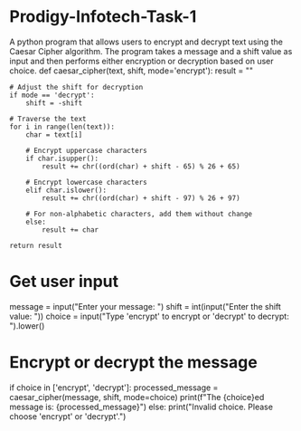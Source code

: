 # Prodigy-Infotech-Task-1
A python program that allows users to encrypt and decrypt text using the Caesar Cipher algorithm. The program takes a message and a shift value as input and then performs either encryption or decryption based on user choice.
def caesar_cipher(text, shift, mode='encrypt'):
    result = ""

    # Adjust the shift for decryption
    if mode == 'decrypt':
        shift = -shift

    # Traverse the text
    for i in range(len(text)):
        char = text[i]

        # Encrypt uppercase characters
        if char.isupper():
            result += chr((ord(char) + shift - 65) % 26 + 65)

        # Encrypt lowercase characters
        elif char.islower():
            result += chr((ord(char) + shift - 97) % 26 + 97)

        # For non-alphabetic characters, add them without change
        else:
            result += char

    return result

# Get user input
message = input("Enter your message: ")
shift = int(input("Enter the shift value: "))
choice = input("Type 'encrypt' to encrypt or 'decrypt' to decrypt: ").lower()

# Encrypt or decrypt the message
if choice in ['encrypt', 'decrypt']:
    processed_message = caesar_cipher(message, shift, mode=choice)
    print(f"The {choice}ed message is: {processed_message}")
else:
    print("Invalid choice. Please choose 'encrypt' or 'decrypt'.")
